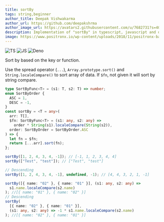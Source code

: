 ```yaml
---
title: sortBy
tags: string,beginner
author_title: Deepak Vishwakarma
author_url: https://github.com/deepakshrma
author_image_url: https://avatars2.githubusercontent.com/u/7682731?s=400
description: Implementation of "sortBy" in typescript, javascript and deno.
image: https://www.positronx.io/wp-content/uploads/2018/11/positronx-banner-1152-1.jpg
---
```


![TS](https://img.shields.io/badge/supports-typescript-blue.svg?style=flat-square)
![JS](https://img.shields.io/badge/supports-javascript-yellow.svg?style=flat-square)
![Deno](https://img.shields.io/badge/supports-deno-green.svg?style=flat-square)

Sort by based on the key or function.

Use the spread operator (`...`), `Array.prototype.sort()` and `String.localeCompare()` to sort array of data. If `$fn`, not given it will sort by string compare.

```ts title="typescript"
type SortByFunc<T> = (s1: T, s2: T) => number;
enum SortByOrder {
  ASC = 1,
  DESC = -1,
}
const sortBy = <T = any>(
  arr: T[],
  $fn: SortByFunc<T> = (s1: any, s2: any) =>
    order * String(s1).localeCompare(String(s2)),
  order: SortByOrder = SortByOrder.ASC
) => {
  let fn = $fn;
  return [...arr].sort(fn);
};
```

```ts title="typescript"
sortBy([1, 2, 4, 3, 4, -1]); // [-1, 1, 2, 3, 4, 4]
sortBy(["Test", "test"]); // ["Test", "test"]

// Descending
sortBy([1, 2, 4, 3, 4, -1], undefined, -1); // [4, 4, 3, 2, 1, -1]

sortBy([{ name: "02" }, { name: "01" }], (s1: any, s2: any) =>
  s1.name.localeCompare(s2.name)
); //[{ name: "01" }, { name: "02" }]
// Descending
sortBy(
  [{ name: "02" }, { name: "01" }],
  (s1: any, s2: any) => -1 * s1.name.localeCompare(s2.name)
); //[{ name: "02" }, { name: "01" }]
```
